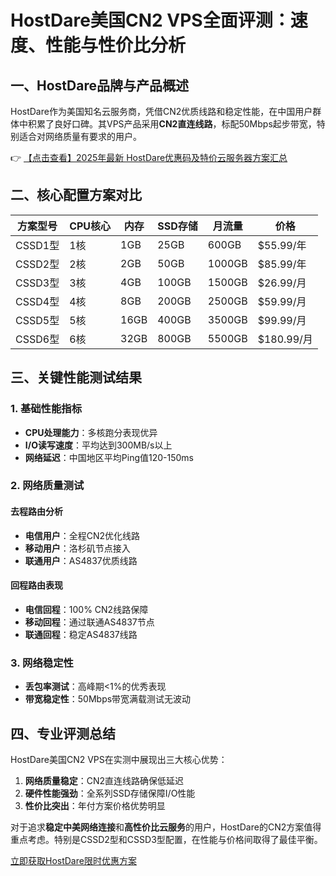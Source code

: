 # HostDare美国CN2 VPS全面评测：速度、性能与性价比分析

## 一、HostDare品牌与产品概述
HostDare作为美国知名云服务商，凭借CN2优质线路和稳定性能，在中国用户群体中积累了良好口碑。其VPS产品采用**CN2直连线路**，标配50Mbps起步带宽，特别适合对网络质量有要求的用户。

👉 [【点击查看】2025年最新 HostDare优惠码及特价云服务器方案汇总](https://bit.ly/hostdare)

## 二、核心配置方案对比
| 方案型号 | CPU核心 | 内存 | SSD存储 | 月流量 | 价格 |
|---------|--------|------|---------|--------|------|
| CSSD1型 | 1核    | 1GB  | 25GB    | 600GB  | $55.99/年 |
| CSSD2型 | 2核    | 2GB  | 50GB    | 1000GB | $85.99/年 |
| CSSD3型 | 3核    | 4GB  | 100GB   | 1500GB | $26.99/月 |
| CSSD4型 | 4核    | 8GB  | 200GB   | 2500GB | $59.99/月 |
| CSSD5型 | 5核    | 16GB | 400GB   | 3500GB | $99.99/月 |
| CSSD6型 | 6核    | 32GB | 800GB   | 5500GB | $180.99/月 |

## 三、关键性能测试结果
### 1. 基础性能指标
- **CPU处理能力**：多核跑分表现优异
- **I/O读写速度**：平均达到300MB/s以上
- **网络延迟**：中国地区平均Ping值120-150ms

### 2. 网络质量测试
#### 去程路由分析
- **电信用户**：全程CN2优化线路
- **移动用户**：洛杉矶节点接入
- **联通用户**：AS4837优质线路

#### 回程路由表现
- **电信回程**：100% CN2线路保障
- **移动回程**：通过联通AS4837节点
- **联通回程**：稳定AS4837线路

### 3. 网络稳定性
- **丢包率测试**：高峰期<1%的优秀表现
- **带宽稳定性**：50Mbps带宽满载测试无波动

## 四、专业评测总结
HostDare美国CN2 VPS在实测中展现出三大核心优势：
1. **网络质量稳定**：CN2直连线路确保低延迟
2. **硬件性能强劲**：全系列SSD存储保障I/O性能
3. **性价比突出**：年付方案价格优势明显

对于追求**稳定中美网络连接**和**高性价比云服务**的用户，HostDare的CN2方案值得重点考虑。特别是CSSD2型和CSSD3型配置，在性能与价格间取得了最佳平衡。

[立即获取HostDare限时优惠方案](https://bit.ly/hostdare)